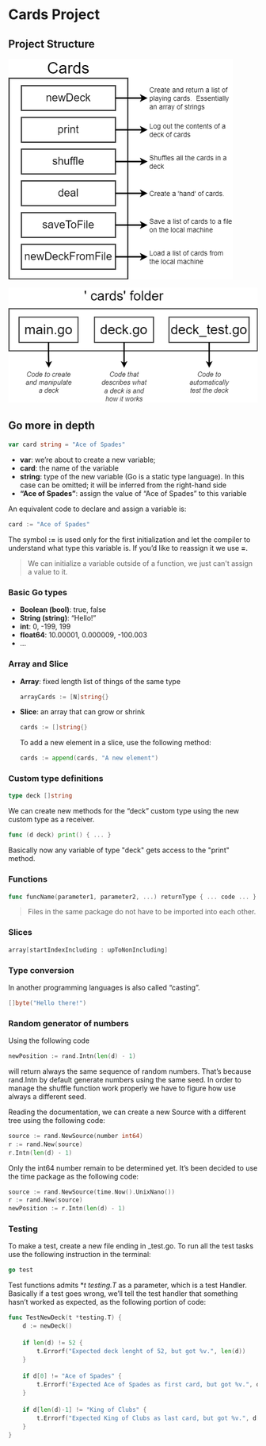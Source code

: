 # Cards Project

## Project Structure

![](img/cards_project.png)



![](img/cards_folder.png)



## Go more in depth

```go
var card string = "Ace of Spades"
```

* **var**: we’re about to create a new variable;
* **card**: the name of the variable
* **string**: type of the new variable (Go is a static type language). In this case can be omitted; it will be inferred from the right-hand side
* **“Ace of Spades”**: assign the value of “Ace of Spades” to this variable

An equivalent code to declare and assign a variable is:

```go
card := "Ace of Spades"
```

The symbol **:=** is used only for the first initialization and let the compiler to understand what type this variable is. 
If you’d like to reassign it we use **=**.

> We can initialize a variable outside of a function, we just can't assign a value to it.



### Basic Go types

* **Boolean (bool)**: true, false
* **String (string)**: “Hello!”
* **int**: 0, -199, 199
* **float64**: 10.00001, 0.000009, -100.003
* …



### Array and Slice

* **Array**: fixed length list of things of the same type

  ```go
  arrayCards := [N]string{}
  ```

  

* **Slice**: an array that can grow or shrink

  ```go
  cards := []string{}
  ```

  To add a new element in a slice, use the following method:

  ```go
  cards := append(cards, "A new element")
  ```



### Custom type definitions

```go
type deck []string
```

We can create new methods for the “deck” custom type using the new custom type as a receiver.

```go
func (d deck) print() { ... }
```

 Basically now any variable of type "deck" gets access to the "print" method.



### Functions

```go
func funcName(parameter1, parameter2, ...) returnType { ... code ... }
```

> Files in the same package do not have to be imported into each other.



### Slices

```go
array[startIndexIncluding : upToNonIncluding]
```



### Type conversion

In another programming languages is also called “casting”.

```go
[]byte("Hello there!")
```

 

### Random generator of numbers

Using the following code

```go
newPosition := rand.Intn(len(d) - 1)
```

will return always the same sequence of random numbers. That’s because rand.Intn by default generate numbers using the same seed. 
In order to manage the shuffle function work properly we have to figure how use always a different seed.

Reading the documentation, we can create a new Source with a different tree using the following code:

```go
source := rand.NewSource(number int64)
r := rand.New(source)
r.Intn(len(d) - 1)
```

Only the int64 number remain to be determined yet. It’s been decided to use the time package as the following code:

```go
source := rand.NewSource(time.Now().UnixNano())
r := rand.New(source)
newPosition := r.Intn(len(d) - 1)
```



### Testing

To make a test, create a new file ending in _test.go. To run all the test tasks use the following instruction in the terminal:

```go
go test
```

Test functions admits **t *testing.T** as a parameter, which is a test Handler. Basically if a test goes wrong, we’ll tell the test handler that something hasn’t worked as expected, as the following portion of code:

```go
func TestNewDeck(t *testing.T) {
	d := newDeck()

	if len(d) != 52 {
		t.Errorf("Expected deck lenght of 52, but got %v.", len(d))
	}

	if d[0] != "Ace of Spades" {
		t.Errorf("Expected Ace of Spades as first card, but got %v.", d[0])
	}

	if d[len(d)-1] != "King of Clubs" {
		t.Errorf("Expected King of Clubs as last card, but got %v.", d[len(d)-1])
	}
}
```

